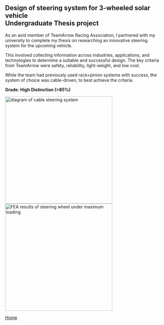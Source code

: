 ## Design of steering system for 3-wheeled solar vehicle <br> Undergraduate Thesis project


As an avid member of TeamArrow Racing Association, I partnered with my university to complete my thesis on researching an innovative steering system for the upcoming vehicle. <br>

This involved collecting information across industries, applications, and technologies to determine a suitable and successful design. 
The key criteria from TeamArrow were safety, reliability, light-weight, and low cost. 
<br>

While the team had previously used rack+pinion systems with success, the system of choice was cable-driven, to best achieve the criteria. 
<br>

**Grade: High Distinction (>85%)** 

<img src="./../../imgs/steering-image-1.jpeg" alt="diagram of cable steering system" height="350">
<img src="./../../imgs/steering-image-2.jpeg" alt="FEA results of steering wheel under maximum loading" height="350">


[Home](./..)
